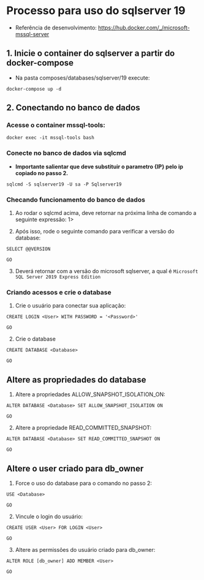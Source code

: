 # Processo para uso do sqlserver 19

* Referência de desenvolvimento: https://hub.docker.com/_/microsoft-mssql-server

## 1. Inicie o container do sqlserver a partir do docker-compose

* Na pasta composes/databases/sqlserver/19 execute: 

```shell
docker-compose up -d
```

## 2. Conectando no banco de dados

### Acesse o container mssql-tools:

```shell
docker exec -it mssql-tools bash
```

### Conecte no banco de dados via sqlcmd

* **Importante salientar que deve substituir o parametro {IP} pelo ip copiado no passo 2.**

```shell
sqlcmd -S sqlserver19 -U sa -P Sqlserver19
```

### Checando funcionamento do banco de dados

1. Ao rodar o sqlcmd acima, deve retornar na próxima linha de comando a seguinte expressão: 1>

2. Após isso, rode o seguinte comando para verificar a versão do database: 

```shell
SELECT @@VERSION

GO
```

3. Deverá retornar com a versão do microsoft sqlserver, a qual é `Microsoft SQL Server 2019 Express Edition`

### Criando acessos e crie o database

1. Crie o usuário para conectar sua aplicação:

```shell
CREATE LOGIN <User> WITH PASSWORD = '<Password>'

GO
```

2. Crie o database

```shell
CREATE DATABASE <Database>

GO
```

## Altere as propriedades do database

1. Altere a propriedades ALLOW_SNAPSHOT_ISOLATION_ON:

```shell
ALTER DATABASE <Database> SET ALLOW_SNAPSHOT_ISOLATION ON

GO
```

2. Altere a propriedade READ_COMMITTED_SNAPSHOT:

```shell
ALTER DATABASE <Database> SET READ_COMMITTED_SNAPSHOT ON

GO
```

## Altere o user criado para db_owner

1. Force o uso do database para o comando no passo 2:

```shell
USE <Database>

GO
```

2. Vincule o login do usuário:

```shell
CREATE USER <User> FOR LOGIN <User>

GO
```

3. Altere as permissões do usuário criado para db_owner:

```shell
ALTER ROLE [db_owner] ADD MEMBER <User>

GO
```